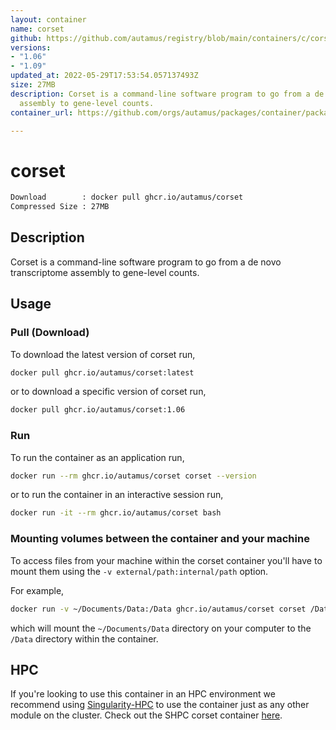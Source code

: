 ```yaml
---
layout: container
name: corset
github: https://github.com/autamus/registry/blob/main/containers/c/corset/spack.yaml
versions:
- "1.06"
- "1.09"
updated_at: 2022-05-29T17:53:54.057137493Z
size: 27MB
description: Corset is a command-line software program to go from a de novo transcriptome
  assembly to gene-level counts.
container_url: https://github.com/orgs/autamus/packages/container/package/corset

---
```

# corset
```bash 
Download        : docker pull ghcr.io/autamus/corset
Compressed Size : 27MB
```

## Description
Corset is a command-line software program to go from a de novo transcriptome assembly to gene-level counts.

## Usage
### Pull (Download)
To download the latest version of corset run,

```bash
docker pull ghcr.io/autamus/corset:latest
```

or to download a specific version of corset run,

```bash
docker pull ghcr.io/autamus/corset:1.06
```
### Run
To run the container as an application run,
```bash
docker run --rm ghcr.io/autamus/corset corset --version
```

or to run the container in an interactive session run,
```bash
docker run -it --rm ghcr.io/autamus/corset bash
```

### Mounting volumes between the container and your machine
To access files from your machine within the corset container you'll have to mount them using the `-v external/path:internal/path` option.

For example,
```bash
docker run -v ~/Documents/Data:/Data ghcr.io/autamus/corset corset /Data/myData.csv
```
which will mount the `~/Documents/Data` directory on your computer to the `/Data` directory within the container.

## HPC
If you're looking to use this container in an HPC environment we recommend using [Singularity-HPC](https://singularity-hpc.readthedocs.io) to use the container just as any other module on the cluster. Check out the SHPC corset container [here](https://singularityhub.github.io/singularity-hpc/r/ghcr.io-autamus-corset/).
